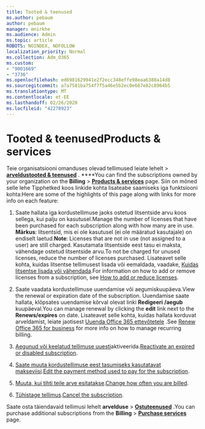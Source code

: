 ```yaml
---
title: Tooted & teenused
ms.author: pebaum
author: pebaum
manager: mnirkhe
ms.audience: Admin
ms.topic: article
ROBOTS: NOINDEX, NOFOLLOW
localization_priority: Normal
ms.collection: Adm_O365
ms.custom:
- "9001669"
- "3736"
ms.openlocfilehash: ed6981629941e2f2ecc348effe98eaa6388a14d8
ms.sourcegitcommit: a7a7581ba754f7f5a46e5b2ec0e667e82c8964b5
ms.translationtype: MT
ms.contentlocale: et-EE
ms.lasthandoff: 02/26/2020
ms.locfileid: "42278923"
---
```

# <a name="products--services"></a><span data-ttu-id="20194-102">Tooted & teenused</span><span class="sxs-lookup"><span data-stu-id="20194-102">Products & services</span></span>

<span data-ttu-id="20194-103">Teie organisatsiooni omanduses olevad tellimused leiate lehelt > [**arveldustooted & teenused**](https://go.microsoft.com/fwlink/p/?linkid=842054) . \*\*\*\*</span><span class="sxs-lookup"><span data-stu-id="20194-103">You can find the subscriptions owned by your organization on the **Billing** > [**Products & services**](https://go.microsoft.com/fwlink/p/?linkid=842054) page.</span></span> <span data-ttu-id="20194-104">Siin on mõned selle lehe Tipphetked koos linkide kohta lisateabe saamiseks iga funktsiooni kohta:</span><span class="sxs-lookup"><span data-stu-id="20194-104">Here are some of the highlights of this page along with links for more info on each feature:</span></span>

1. <span data-ttu-id="20194-105">Saate hallata iga kordustellimuse jaoks ostetud litsentside arvu koos sellega, kui palju on kasutusel.</span><span class="sxs-lookup"><span data-stu-id="20194-105">Manage the number of licenses that have been purchased for each subscription along with how many are in use.</span></span>  <span data-ttu-id="20194-106">**Märkus**: litsentsid, mis ei ole kasutusel (ei ole määratud kasutajale) on endiselt laetud.</span><span class="sxs-lookup"><span data-stu-id="20194-106">**Note**: Licenses that are not in use (not assigned to a user) are still charged.</span></span>  <span data-ttu-id="20194-107">Kasutamata litsentside eest tasu ei maksta, vähendage ostetud litsentside arvu.</span><span class="sxs-lookup"><span data-stu-id="20194-107">To not be charged for unused licenses, reduce the number of licenses purchased.</span></span> <span data-ttu-id="20194-108">Lisateavet selle kohta, kuidas litsentse tellimusest lisada või eemaldada, vaadake, [Kuidas litsentse lisada või vähendada](https://docs.microsoft.com/alchemyinsights/how-to-add-or-reduce-licenses).</span><span class="sxs-lookup"><span data-stu-id="20194-108">For information on how to add or remove licenses from a subscription, see [How to add or reduce licenses](https://docs.microsoft.com/alchemyinsights/how-to-add-or-reduce-licenses).</span></span>

2. <span data-ttu-id="20194-109">Saate vaadata kordustellimuse uuendamise või aegumiskuupäeva.</span><span class="sxs-lookup"><span data-stu-id="20194-109">View the renewal or expiration date of the subscription.</span></span>  <span data-ttu-id="20194-110">Uuendamise saate hallata, klõpsates uuendamise kõrval olevat linki **Redigeeri** **/aegub** kuupäeval.</span><span class="sxs-lookup"><span data-stu-id="20194-110">You can manage renewal by clicking the **edit** link next to the **Renews/expires** on date.</span></span>  <span data-ttu-id="20194-111">Lisateavet selle kohta, kuidas hallata korduvat arveldamist, leiate jaotisest [Uuenda Office 365 ettevõtetele](https://go.microsoft.com/fwlink/?linkid=2119216) .</span><span class="sxs-lookup"><span data-stu-id="20194-111">See [Renew Office 365 for business](https://go.microsoft.com/fwlink/?linkid=2119216) for more info on how to manage recurring billing.</span></span>

3. <span data-ttu-id="20194-112">[Aegunud või keelatud tellimuse uuesti](https://go.microsoft.com/fwlink/?linkid=2117519)aktiveerida.</span><span class="sxs-lookup"><span data-stu-id="20194-112">[Reactivate an expired or disabled subscription](https://go.microsoft.com/fwlink/?linkid=2117519).</span></span>

4. <span data-ttu-id="20194-113">[Saate muuta kordustellimuse eest tasumiseks kasutatavat makseviisi](https://go.microsoft.com/fwlink/?linkid=2117167).</span><span class="sxs-lookup"><span data-stu-id="20194-113">[Edit the payment method used to pay for the subscription](https://go.microsoft.com/fwlink/?linkid=2117167).</span></span>

5. <span data-ttu-id="20194-114">[Muuta, kui tihti teile arve esitatakse](https://go.microsoft.com/fwlink/?linkid=2119112).</span><span class="sxs-lookup"><span data-stu-id="20194-114">[Change how often you are billed](https://go.microsoft.com/fwlink/?linkid=2119112).</span></span>

6. <span data-ttu-id="20194-115">[Tühistage tellimus](https://go.microsoft.com/fwlink/?linkid=2119113).</span><span class="sxs-lookup"><span data-stu-id="20194-115">[Cancel the subscription](https://go.microsoft.com/fwlink/?linkid=2119113).</span></span>

<span data-ttu-id="20194-116">Saate osta täiendavaid tellimusi lehelt **arvelduse** > [**Ostuteenused**](https://go.microsoft.com/fwlink/p/?linkid=868433) .</span><span class="sxs-lookup"><span data-stu-id="20194-116">You can purchase additional subscriptions from the **Billing** > [**Purchase services**](https://go.microsoft.com/fwlink/p/?linkid=868433) page.</span></span>
